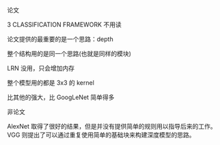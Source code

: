 
论文  

3 CLASSIFICATION FRAMEWORK 不用读  

论文提供的最重要的是一个思路：depth  

整个结构用的是同一个思路(也就是同样的模块)  

LRN 没用，只会增加内存  

整个模型用的都是 3x3 的 kernel  

比其他的强大，比 GoogLeNet 简单得多  




非论文  

AlexNet 取得了很好的结果，但是并没有提供简单的规则用以指导后来的工作。VGG 则提出了可以通过重复使用简单的基础块来构建深度模型的思路。  


